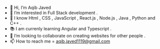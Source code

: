 - 👋 Hi, I’m Aqib Javed 
- 👀 I’m interested in Full Stack development . 
- 🌱 I know Html , CSS , JavaScript , React.js , Node.js , Java , Python and C++ .
- 📚 I am currenly learning Angular and Typescript .
- 💞️ I’m looking to collaborate on creating websites for other people .
- 📫 How to reach me = aqib.javed1119@gmail.com 

<!---
aqib-javed1119/aqib-javed1119 is a ✨ special ✨ repository because its `README.md` (this file) appears on your GitHub profile.
You can click the Preview link to take a look at your changes.
--->
